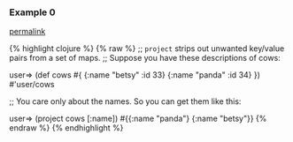 ### Example 0
[permalink](#example-0)

{% highlight clojure %}
{% raw %}
;; `project` strips out unwanted key/value pairs from a set of maps.
;; Suppose you have these descriptions of cows:

user=> (def cows #{  {:name "betsy" :id 33} {:name "panda" :id 34} })
#'user/cows

;; You care only about the names. So you can get them like this:

user=> (project cows [:name])
#{{:name "panda"} {:name "betsy"}}
{% endraw %}
{% endhighlight %}


